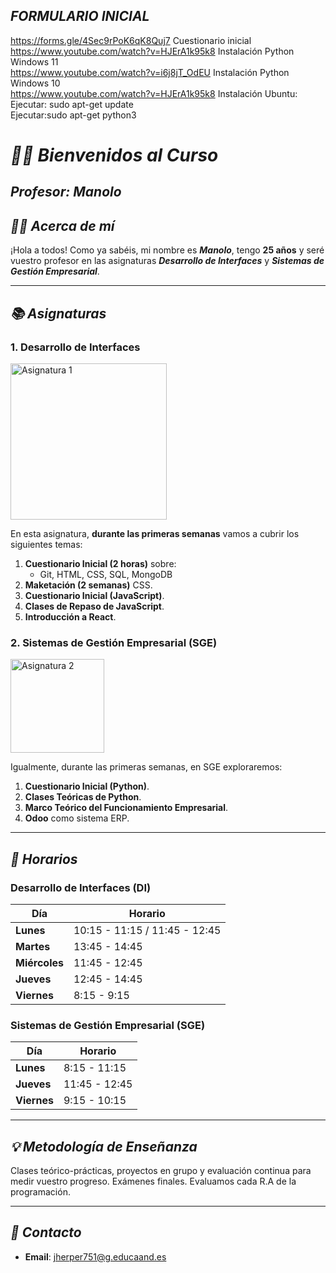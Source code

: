 
## <strong><em>FORMULARIO INICIAL</em></strong>
https://forms.gle/4Sec9rPoK6qK8Quj7 Cuestionario inicial  
https://www.youtube.com/watch?v=HJErA1k95k8 Instalación Python Windows 11  
https://www.youtube.com/watch?v=i6j8jT_OdEU Instalación Python Windows 10  
https://www.youtube.com/watch?v=HJErA1k95k8  Instalación Ubuntu:  
Ejecutar: sudo apt-get update    
Ejecutar:sudo apt-get python3  

# <strong><em>👨‍🏫 Bienvenidos al Curso</em></strong>

## <strong><em>Profesor: Manolo</em></strong>


## <strong><em>🧑‍💼 Acerca de mí</em></strong>

¡Hola a todos! Como ya sabéis, mi nombre es ***Manolo***, tengo **25 años** y seré vuestro profesor en las asignaturas ***Desarrollo de Interfaces*** y ***Sistemas de Gestión Empresarial***.

---

## <strong><em>📚 Asignaturas</em></strong>

### 1. **Desarrollo de Interfaces**

<img src="https://www.farandsoft.com/newsite/wp-content/uploads/2017/08/software-empresarial-erp.jpg" alt="Asignatura 1" width="250"> 

En esta asignatura, **durante las primeras semanas** vamos a cubrir los siguientes temas:

1. **Cuestionario Inicial (2 horas)** sobre:
   - Git, HTML, CSS, SQL, MongoDB
2. **Maketación (2 semanas)** CSS.
3. **Cuestionario Inicial (JavaScript)**.
4. **Clases de Repaso de JavaScript**.
5. **Introducción a React**.

### 2. **Sistemas de Gestión Empresarial (SGE)**

<img src="https://t2informatik.de/en/wp-content/uploads/sites/2/2022/01/user-interface-smartpedia-t2informatik.png" alt="Asignatura 2" width="150"> 

Igualmente, durante las primeras semanas, en SGE exploraremos:
1. **Cuestionario Inicial (Python)**.
2. **Clases Teóricas de Python**.
3. **Marco Teórico del Funcionamiento Empresarial**.
4. **Odoo** como sistema ERP.

---

## <strong><em>📅 Horarios</em></strong>

### Desarrollo de Interfaces (DI)

| Día       | Horario                        |
|-----------|---------------------------------|
| **Lunes** | 10:15 - 11:15 / 11:45 - 12:45   |
| **Martes**| 13:45 - 14:45                   |
| **Miércoles** | 11:45 - 12:45               |
| **Jueves** | 12:45 - 14:45                  |
| **Viernes** | 8:15 - 9:15                   |

### Sistemas de Gestión Empresarial (SGE)

| Día       | Horario                        |
|-----------|---------------------------------|
| **Lunes** | 8:15 - 11:15                    |
| **Jueves** | 11:45 - 12:45                   |
| **Viernes** | 9:15 - 10:15                   |

---

## <strong><em>💡 Metodología de Enseñanza</em></strong>

Clases teórico-prácticas, proyectos en grupo y evaluación continua para medir vuestro progreso. Exámenes finales. Evaluamos cada R.A de la programación.

---

## <strong><em>📧 Contacto</em></strong>
- **Email**: jherper751@g.educaand.es
